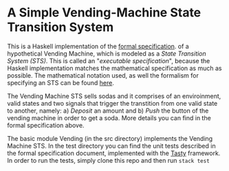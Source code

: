 # A Simple Vending-Machine State Transition System
This is a Haskell implementation of the [formal specification](https://github.com/nkarag/haskell-vending-machine/blob/master/doc/Vending.pdf). of a hypothetical Vending Machine, which is modeled as a *State Transition System (STS)*. This is called an "*executable specification*", because the Haskell implementation matches the mathematical specification as much as possible. The mathematical notation used, as well the formalism for specifying an STS can be found [here](https://github.com/nkarag/haskell-vending-machine/blob/master/doc/small-step-semantics.pdf).

The Vending Machine STS sells sodas and it comprises of an enviroinment, valid states and two signals that trigger the transtition from one valid state to another, namely: a) *Deposit* an amount and b) *Push* the button of the vending machine in order to get a soda. More details you can find in the formal specification above.

The basic module Vending (in the src directory) implements the Vending Machine STS. In the test directory you can find the unit tests described in the formal specification document, implemented with the [Tasty](https://hackage.haskell.org/package/tasty) framework.
In order to run the tests, simply clone this repo and then run `stack test`
